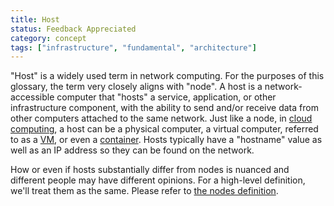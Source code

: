 ```yaml
---
title: Host
status: Feedback Appreciated
category: concept
tags: ["infrastructure", "fundamental", "architecture"]
---
```


"Host" is a widely used term in network computing. For the purposes of this glossary, the term very closely aligns with "node". 
A host is a network-accessible computer that "hosts" a service, application, or other infrastructure component, with the ability to send
and/or receive data from other computers attached to the same network. Just like a node, in [cloud computing](/cloud-computing/), a host can be a physical computer, 
a virtual computer, referred to as a [VM](/virtual-machine/), or even a [container](/container/). Hosts typically have a "hostname" value as well as an IP address
so they can be found on the network. 

How or even if hosts substantially differ from nodes is nuanced and different people may have different opinions. For a high-level definition, we'll treat them as the same. 
Please refer to [the nodes definition](/nodes).

